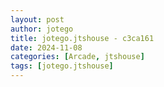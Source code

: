 ```yaml
---
layout: post
author: jotego
title: jotego.jtshouse - c3ca161
date: 2024-11-08
categories: [Arcade, jtshouse]
tags: [jotego.jtshouse]
---
```


